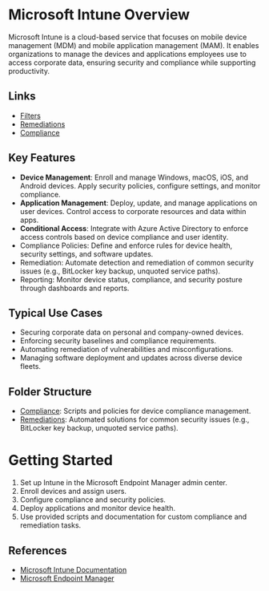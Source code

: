 # Microsoft Intune Overview

Microsoft Intune is a cloud-based service that focuses on mobile device management (MDM) and mobile application management (MAM). It enables organizations to manage the devices and applications employees use to access corporate data, ensuring security and compliance while supporting productivity.

## Links

- [Filters](./Filters.md)
- [Remediations](./Remediations/README.md)
- [Compliance](./Compliance/README.md)

## Key Features

- **Device Management**: Enroll and manage Windows, macOS, iOS, and Android devices. Apply security policies, configure settings, and monitor compliance.
- **Application Management**: Deploy, update, and manage applications on user devices. Control access to corporate resources and data within apps.
- **Conditional Access**: Integrate with Azure Active Directory to enforce access controls based on device compliance and user identity.
- Compliance Policies: Define and enforce rules for device health, security settings, and software updates.
- Remediation: Automate detection and remediation of common security issues (e.g., BitLocker key backup, unquoted service paths).
- Reporting: Monitor device status, compliance, and security posture through dashboards and reports.

## Typical Use Cases

- Securing corporate data on personal and company-owned devices.
- Enforcing security baselines and compliance requirements.
- Automating remediation of vulnerabilities and misconfigurations.
- Managing software deployment and updates across diverse device fleets.

## Folder Structure

- [Compliance](./Compliance/README.md): Scripts and policies for device compliance management.
- [Remediations](./Remediations/README.md): Automated solutions for common security issues (e.g., BitLocker key backup, unquoted service paths).

# Getting Started

1. Set up Intune in the Microsoft Endpoint Manager admin center.
2. Enroll devices and assign users.
3. Configure compliance and security policies.
4. Deploy applications and monitor device health.
5. Use provided scripts and documentation for custom compliance and remediation tasks.

## References
- [Microsoft Intune Documentation](https://learn.microsoft.com/en-us/intune/intune-service/fundamentals/what-is-intune)
- [Microsoft Endpoint Manager](https://learn.microsoft.com/en-us/intune/endpoint-manager-overview)
